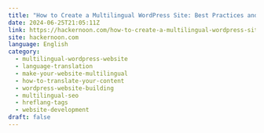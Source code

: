 ```yaml
---
title: "How to Create a Multilingual WordPress Site: Best Practices and Tools"
date: 2024-06-25T21:05:11Z
link: https://hackernoon.com/how-to-create-a-multilingual-wordpress-site-best-practices-and-tools?source=rss&utm_medium=RSS&utm_source=news.12bit.vn
site: hackernoon.com
language: English
category:
  - multilingual-wordpress-website
  - language-translation
  - make-your-website-multilingual
  - how-to-translate-your-content
  - wordpress-website-building
  - multilingual-seo
  - hreflang-tags
  - website-development
draft: false
---
```

